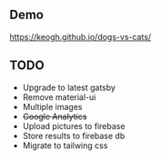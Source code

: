 ## Demo

https://keogh.github.io/dogs-vs-cats/

## TODO
* Upgrade to latest gatsby
* Remove material-ui
* Multiple images
* ~~Google Analytics~~
* Upload pictures to firebase
* Store results to firebase db
* Migrate to tailwing css
